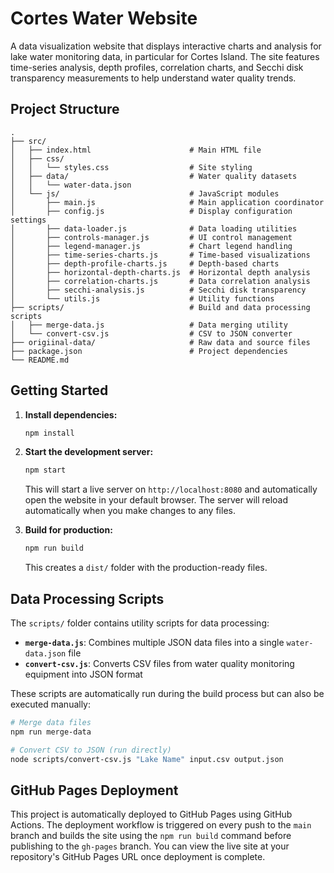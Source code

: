 # Cortes Water Website

A data visualization website that displays interactive charts and analysis for lake water monitoring data, in particular
for Cortes Island. The site features time-series analysis, depth profiles, correlation charts, and Secchi disk
transparency measurements to help understand water quality trends.

## Project Structure

```
.
├── src/
│   ├── index.html                      # Main HTML file
│   ├── css/
│   │   └── styles.css                  # Site styling
│   ├── data/                           # Water quality datasets
│   │   └── water-data.json
│   └── js/                             # JavaScript modules
│       ├── main.js                     # Main application coordinator
│       ├── config.js                   # Display configuration settings
│       ├── data-loader.js              # Data loading utilities
│       ├── controls-manager.js         # UI control management
│       ├── legend-manager.js           # Chart legend handling
│       ├── time-series-charts.js       # Time-based visualizations
│       ├── depth-profile-charts.js     # Depth-based charts
│       ├── horizontal-depth-charts.js  # Horizontal depth analysis
│       ├── correlation-charts.js       # Data correlation analysis
│       ├── secchi-analysis.js          # Secchi disk transparency
│       └── utils.js                    # Utility functions
├── scripts/                            # Build and data processing scripts
│   ├── merge-data.js                   # Data merging utility
│   └── convert-csv.js                  # CSV to JSON converter
├── origiinal-data/                     # Raw data and source files
├── package.json                        # Project dependencies
└── README.md
```

## Getting Started

1. **Install dependencies:**

   ```bash
   npm install
   ```

2. **Start the development server:**

   ```bash
   npm start
   ```

   This will start a live server on `http://localhost:8080` and automatically open the website in your default browser. The server will reload automatically when you make changes to any files.

3. **Build for production:**
   ```bash
   npm run build
   ```
   This creates a `dist/` folder with the production-ready files.

## Data Processing Scripts

The `scripts/` folder contains utility scripts for data processing:

- **`merge-data.js`**: Combines multiple JSON data files into a single `water-data.json` file
- **`convert-csv.js`**: Converts CSV files from water quality monitoring equipment into JSON format

These scripts are automatically run during the build process but can also be executed manually:

```bash
# Merge data files
npm run merge-data

# Convert CSV to JSON (run directly)
node scripts/convert-csv.js "Lake Name" input.csv output.json
```

## GitHub Pages Deployment

This project is automatically deployed to GitHub Pages using GitHub Actions. The deployment workflow is triggered on every push to the `main` branch and builds the site using the `npm run build` command before publishing to the `gh-pages` branch. You can view the live site at your repository's GitHub Pages URL once deployment is complete.
